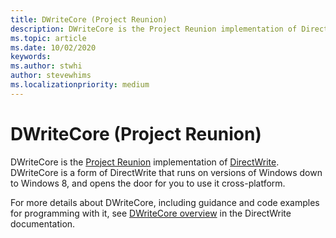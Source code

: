 ```yaml
---
title: DWriteCore (Project Reunion)
description: DWriteCore is the Project Reunion implementation of DirectWrite.
ms.topic: article
ms.date: 10/02/2020
keywords: 
ms.author: stwhi
author: stevewhims
ms.localizationpriority: medium
---
```


# DWriteCore (Project Reunion)

DWriteCore is the [Project Reunion](index.md) implementation of [DirectWrite](/windows/win32/directwrite/direct-write-portal). DWriteCore is a form of DirectWrite that runs on versions of Windows down to Windows 8, and opens the door for you to use it cross-platform.

For more details about DWriteCore, including guidance and code examples for programming with it, see [DWriteCore overview](/windows/win32/directwrite/dwritecore-overview) in the DirectWrite documentation.
